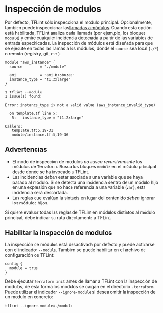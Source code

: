 # Inspección de modulos

Por defecto, TFLint sólo inspecciona el modulo principal. Opcionalmente, tambien puede inspeccionar las[llamadas a módulos](https://www.terraform.io/docs/configuration/blocks/modules/syntax.html#calling-a-child-module). Cuando esta opción está habilitada, TFLint analiza cada llamada (por ejem,plo, los bloques `module`) y emite cualquier incidencia detectada a partir de las variables de entrada especificadas. La inspección de módulos está diseñada para que se ejecute en todas las llamas a los módulos, donde el `source` sea local (`./*`) o remoto (registry, git, etc.). 

```hcl
module "aws_instance" {
  source        = "./module"

  ami           = "ami-b73b63a0"
  instance_type = "t1.2xlarge"
}
```

```console
$ tflint --module
1 issue(s) found:

Error: instance_type is not a valid value (aws_instance_invalid_type)

  on template.tf line 5:
   5:   instance_type = "t1.2xlarge"

Callers:
   template.tf:5,19-31
   module/instance.tf:5,19-36

```

## Advertencias

* El modo de inspección de modulos _no busca recursivamente_ los módulos de Terraform. Busca los bloques `module` en el módulo principal desde donde se ha invocado a TFLint.
* Las incidencias _deben_ estar asociada a una variable que se haya pasado al módulo. Si se detecta una incidencia dentro de un módulo hijo en una expresión que no hace referencia a una variable (`var`), esta incidencia será descartada.
* Las reglas que evalúan la sintaxis en lugar del contenido _deben_ ignorar los módulos hijos. 

Si quiere evaluar todas las reglas de TFLint en módulos distintos al módulo principal, debe indicar su ruta directamente a TFLint.

## Habilitar la inspección de modulos

La inspección de módulos está desactivada por defecto y puede activarse con el indicador `--module`. Tambien se puede habilitar en el archivo de configuración de TFLint:

```hcl
config {
  module = true
}
```

Debe ejecutar `terraform init` antes de llamar a TFLint con la inspección de modulos, de esta forma los modulos se cargan en el directorio `.terraform`. Puede utilizar el indicador `--ignore-module` si desea omitir la inspección de un modulo en concreto:

```
tflint --ignore-module=./module
```
